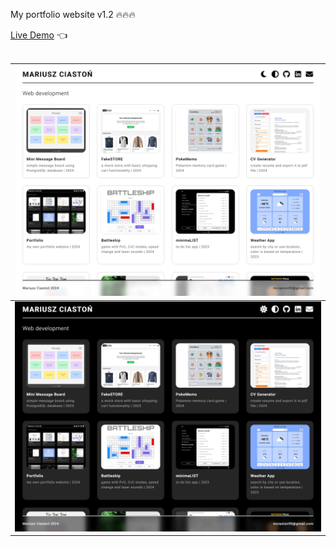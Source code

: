 My portfolio website v1.2 🔥🔥🔥

[Live Demo](https://mariuszciaston.github.io/Portfolio/) :point_left: <br><br>

![Portfolio-v1.2_light.png](Portfolio-v1.2_light.png)| 
------------- | 
![Portfolio-v1.2_dark.png](Portfolio-v1.2_dark.png)| 
